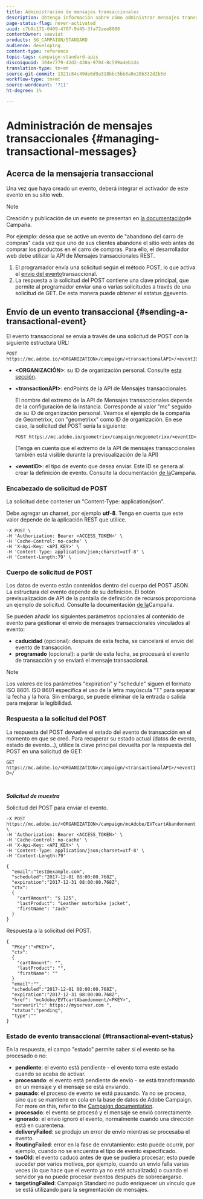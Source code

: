 ```yaml
---
title: Administración de mensajes transaccionales
description: Obtenga información sobre cómo administrar mensajes transaccionales con API.
page-status-flag: never-activated
uuid: c7b9c171-0409-4707-9d45-3fa72aee8008
contentOwner: sauviat
products: SG_CAMPAIGN/STANDARD
audience: developing
content-type: reference
topic-tags: campaign-standard-apis
discoiquuid: 304e7779-42d2-430a-9704-8c599a4eb1da
translation-type: tm+mt
source-git-commit: 1321c84c49de6d9a318bbc5bb8a0e28b332d2b5d
workflow-type: tm+mt
source-wordcount: '711'
ht-degree: 1%

---
```



# Administración de mensajes transaccionales {#managing-transactional-messages}

## Acerca de la mensajería transaccional

Una vez que haya creado un evento, deberá integrar el activador de este evento en su sitio web.

>[!NOTE]
>
>Creación y publicación de un evento se presentan en [la documentación](https://helpx.adobe.com/campaign/standard/administration/using/configuring-transactional-messaging.html)de Campaña.

Por ejemplo: desea que se active un evento de &quot;abandono del carro de compras&quot; cada vez que uno de sus clientes abandone el sitio web antes de comprar los productos en el carro de compras. Para ello, el desarrollador web debe utilizar la API de Mensajes transaccionales REST.

1. El programador envía una solicitud según el método POST, lo que activa el [envío del evento](#sending-a-transactional-event)transaccional.
1. La respuesta a la solicitud del POST contiene una clave principal, que permite al programador enviar una o varias solicitudes a través de una solicitud de GET. De esta manera puede obtener el estatus [de](#transactional-event-status)evento.

## Envío de un evento transaccional {#sending-a-transactional-event}

El evento transaccional se envía a través de una solicitud de POST con la siguiente estructura URL:

```
POST https://mc.adobe.io/<ORGANIZATION>/campaign/<transactionalAPI>/<eventID>
```

* **&lt;ORGANIZACIÓN>**: su ID de organización personal. Consulte [esta sección](../../api/using/must-read.md).

* **&lt;transactionAPI>**: endPoints de la API de Mensajes transaccionales.

   El nombre del extremo de la API de Mensajes transaccionales depende de la configuración de la instancia. Corresponde al valor &quot;mc&quot; seguido de su ID de organización personal. Veamos el ejemplo de la compañía de Geometrixx, con &quot;geometrixx&quot; como ID de organización. En ese caso, la solicitud del POST sería la siguiente:

   `POST https://mc.adobe.io/geometrixx/campaign/mcgeometrixx/<eventID>`

   (Tenga en cuenta que el extremo de la API de mensajes transaccionales también está visible durante la previsualización de la API)

* **&lt;eventID>**: el tipo de evento que desea enviar. Este ID se genera al crear la definición de evento. Consulte la documentación [de la](https://helpx.adobe.com/campaign/standard/administration/using/configuring-transactional-messaging.html)Campaña.

### Encabezado de solicitud de POST

La solicitud debe contener un &quot;Content-Type: application/json&quot;.

Debe agregar un charset, por ejemplo **utf-8**. Tenga en cuenta que este valor depende de la aplicación REST que utilice.

```
-X POST \
-H 'Authorization: Bearer <ACCESS_TOKEN>' \
-H 'Cache-Control: no-cache' \
-H 'X-Api-Key: <API_KEY>' \
-H 'Content-Type: application/json;charset=utf-8' \
-H 'Content-Length:79' \
```

### Cuerpo de solicitud de POST

Los datos de evento están contenidos dentro del cuerpo del POST JSON. La estructura del evento depende de su definición. El botón previsualización de API de la pantalla de definición de recursos proporciona un ejemplo de solicitud. Consulte la documentación [de la](https://helpx.adobe.com/campaign/standard/administration/using/configuring-transactional-messaging.html)Campaña.

Se pueden añadir los siguientes parámetros opcionales al contenido de evento para gestionar el envío de mensajes transaccionales vinculados al evento:

* **caducidad** (opcional): después de esta fecha, se cancelará el envío del evento de transacción.
* **programado** (opcional): a partir de esta fecha, se procesará el evento de transacción y se enviará el mensaje transaccional.

>[!NOTE]
>
>Los valores de los parámetros &quot;expiration&quot; y &quot;schedule&quot; siguen el formato ISO 8601. ISO 8601 especifica el uso de la letra mayúscula &quot;T&quot; para separar la fecha y la hora. Sin embargo, se puede eliminar de la entrada o salida para mejorar la legibilidad.

### Respuesta a la solicitud del POST

La respuesta del POST devuelve el estado del evento de transacción en el momento en que se creó. Para recuperar su estado actual (datos de evento, estado de evento...), utilice la clave principal devuelta por la respuesta del POST en una solicitud de GET:

`GET https://mc.adobe.io/<ORGANIZATION>/campaign/<transactionalAPI>/<eventID>/`

<br/>

***Solicitud de muestra***

Solicitud del POST para enviar el evento.

```
-X POST https://mc.adobe.io/<ORGANIZATION>/campaign/mcAdobe/EVTcartAbandonment \
-H 'Authorization: Bearer <ACCESS_TOKEN>' \
-H 'Cache-Control: no-cache' \
-H 'X-Api-Key: <API_KEY>' \
-H 'Content-Type: application/json;charset=utf-8' \
-H 'Content-Length:79'

{
  "email":"test@example.com",
  "scheduled":"2017-12-01 08:00:00.768Z",
  "expiration":"2017-12-31 08:00:00.768Z",
  "ctx":
  {
    "cartAmount": "$ 125",
    "lastProduct": "Leather motorbike jacket",
    "firstName": "Jack"
  }
}
```

Respuesta a la solicitud del POST.

```
{
  "PKey":"<PKEY>",
  "ctx":
  {
    "cartAmount": "",
    "lastProduct": "",
    "firstName": ""
  }
  "email":"",
  "scheduled":"2017-12-01 08:00:00.768Z",
  "expiration":"2017-12-31 08:00:00.768Z",
  "href": "mcAdobe/EVTcartAbandonment/<PKEY>",
  "serverUrl":" https://myserver.com ",
  "status":"pending",
  "type":""
}
```

### Estado de evento transaccional {#transactional-event-status}

En la respuesta, el campo &quot;estado&quot; permite saber si el evento se ha procesado o no:

* **pendiente**: el evento está pendiente - el evento toma este estado cuando se acaba de activar.
* **procesando**: el evento está pendiente de envío - se está transformando en un mensaje y el mensaje se está enviando.
* **pausado**: el proceso de evento se está pausando. Ya no se procesa, sino que se mantiene en cola en la base de datos de Adobe Campaign. For more on this, refer to the [Campaign documentation](https://helpx.adobe.com/campaign/standard/channels/using/event-transactional-messages.html#unpublishing-a-transactional-message).
* **procesado**: el evento se procesó y el mensaje se envió correctamente.
* **ignorado**: el envío ignoró el evento, normalmente cuando una dirección está en cuarentena.
* **deliveryFailed**: se produjo un error de envío mientras se procesaba el evento.
* **RoutingFailed**: error en la fase de enrutamiento: esto puede ocurrir, por ejemplo, cuando no se encuentra el tipo de evento especificado.
* **tooOld**: el evento caducó antes de que se pudiera procesar; esto puede suceder por varios motivos, por ejemplo, cuando un envío falla varias veces (lo que hace que el evento ya no esté actualizado) o cuando el servidor ya no puede procesar eventos después de sobrecargarse.
* **targetingFailed**: Campaign Standard no pudo enriquecer un vínculo que se está utilizando para la segmentación de mensajes.

